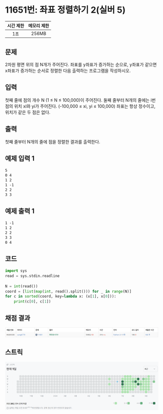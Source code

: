 # 11651번: 좌표 정렬하기 2(실버 5)
| 시간 제한 | 메모리 제한 |
|:-----:|:------:|
|  1초   | 256MB  |

## 문제
2차원 평면 위의 점 N개가 주어진다. 좌표를 y좌표가 증가하는 순으로, y좌표가 같으면 x좌표가 증가하는 순서로 정렬한 다음 출력하는 프로그램을 작성하시오.

## 입력
첫째 줄에 점의 개수 N (1 ≤ N ≤ 100,000)이 주어진다. 둘째 줄부터 N개의 줄에는 i번점의 위치 xi와 yi가 주어진다. (-100,000 ≤ xi, yi ≤ 100,000) 좌표는 항상 정수이고, 위치가 같은 두 점은 없다.

## 출력
첫째 줄부터 N개의 줄에 점을 정렬한 결과를 출력한다.

## 예제 입력 1
```text
5
0 4
1 2
1 -1
2 2
3 3
```
## 예제 출력 1
```text
1 -1
1 2
2 2
3 3
0 4
```

## 코드
```python
import sys
read = sys.stdin.readline

N = int(read())
coord = [list(map(int, read().split())) for _ in range(N)]
for c in sorted(coord, key=lambda x: (x[1], x[0])):
    print(c[0], c[1])
```

## 채점 결과
![image](result_img.png)

## 스트릭
![image](streak_img.png)